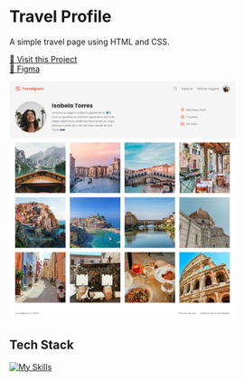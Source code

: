 # Travel Profile

A simple travel page using HTML and CSS.

<p align="left">
     <a href="https://perfil-de-viagens-kts.netlify.app/">📱 Visit this Project</a><br>
     <a href="https://www.figma.com/design/KRpL6vY12IjmiHI5Gt6c7L/Perfil-de-viagens-(Community)?node-id=3-376&p=f&t=WhkWNpff9MMLnx8B-0">🎨 Figma</a>
</p>

<p align="left">
    <img src="./.github/images/preview.jpg" width="400px">
</p>

## Tech Stack

[![My Skills](https://skillicons.dev/icons?i=html,css)](https://skillicons.dev)
